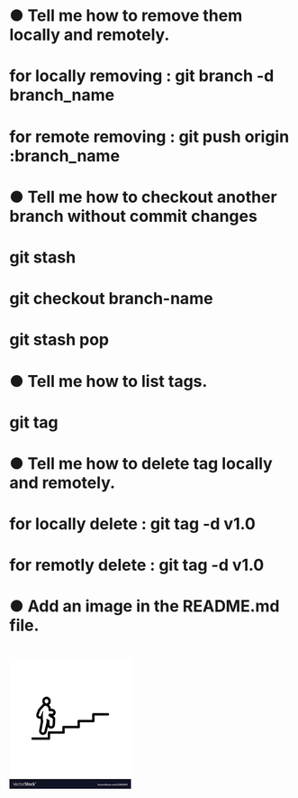 # ● Tell me how to remove them locally and remotely.
# for locally removing : git branch -d branch_name
# for remote removing : git push origin :branch_name
#
#  ● Tell me how to checkout another branch without commit changes 
# git stash
# git checkout branch-name
# git stash pop
# ● Tell me how to list tags.
# git tag 
# ● Tell me how to delete tag locally and remotely.
# for locally delete : git tag -d v1.0
# for remotly delete : git tag -d v1.0
# ● Add an image in the README.md file.
# ![Beginner](download.png)